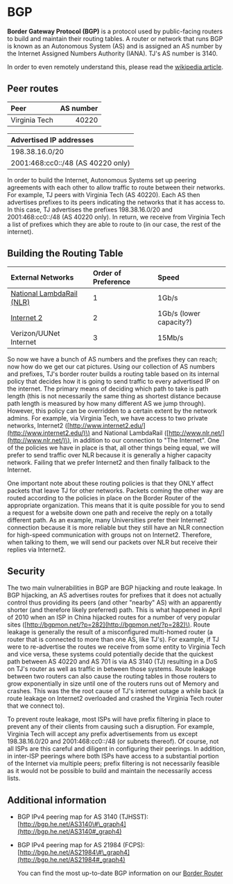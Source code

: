 # BGP

**Border Gateway Protocol \(BGP\)** is a protocol used by public-facing routers to build and maintain their routing tables. A router or network that runs BGP is known as an Autonomous System \(AS\) and is assigned an AS number by the Internet Assigned Numbers Authority \(IANA\). TJ's AS number is 3140.

In order to even remotely understand this, please read the [wikipedia article](https://en.wikipedia.org/wiki/Border_Gateway_Protocol).

## Peer routes

| Peer | AS number |
| :--- | ---: |
| Virginia Tech | 40220 |

| Advertised IP addresses |
| :--- |
| 198.38.16.0/20 |
| 2001:468:cc0::/48 \(AS 40220 only\) |

In order to build the Internet, Autonomous Systems set up peering agreements with each other to allow traffic to route between their networks. For example, TJ peers with Virginia Tech \(AS 40220\). Each AS then advertises prefixes to its peers indicating the networks that it has access to. In this case, TJ advertises the prefixes 198.38.16.0/20 and 2001:468:cc0::/48 \(AS 40220 only\). In return, we receive from Virginia Tech a list of prefixes which they are able to route to \(in our case, the rest of the internet\).

## Building the Routing Table

| External Networks | Order of Preference | Speed |
| :--- | :--- | :--- |
| [National LambdaRail \(NLR\)](http://www.nlr.net) | 1 | 1Gb/s |
| [Internet 2](http://www.internet2.edu) | 2 | 1Gb/s \(lower capacity?\) |
| Verizon/UUNet Internet | 3 | 15Mb/s |

So now we have a bunch of AS numbers and the prefixes they can reach; now how do we get our cat pictures. Using our collection of AS numbers and prefixes, TJ's border router builds a routing table based on its internal policy that decides how it is going to send traffic to every advertised IP on the internet. The primary means of deciding which path to take is path length \(this is not necessarily the same thing as shortest distance because path length is measured by how many different AS we jump through\). However, this policy can be overridden to a certain extent by the network admins. For example, via Virginia Tech, we have access to two private networks, Internet2 \([http://www.internet2.edu/](http://www.internet2.edu/)\) and National LambdaRail \([http://www.nlr.net/](http://www.nlr.net/)\), in addition to our connection to "The Internet". One of the policies we have in place is that, all other things being equal, we will prefer to send traffic over NLR because it is generally a higher capacity network. Failing that we prefer Internet2 and then finally fallback to the Internet.

One important note about these routing policies is that they ONLY affect packets that leave TJ for other networks. Packets coming the other way are routed according to the policies in place on the Border Router of the appropriate organization. This means that it is quite possible for you to send a request for a website down one path and receive the reply on a totally different path. As an example, many Universities prefer their Internet2 connection because it is more reliable but they still have an NLR connection for high-speed communication with groups not on Internet2. Therefore, when talking to them, we will send our packets over NLR but receive their replies via Internet2.

## Security

The two main vulnerabilities in BGP are BGP hijacking and route leakage. In BGP hijacking, an AS advertises routes for prefixes that it does not actually control thus providing its peers \(and other "nearby" AS\) with an apparently shorter \(and therefore likely preferred\) path. This is what happened in April of 2010 when an ISP in China hijacked routes for a number of very popular sites \([http://bgpmon.net/?p=282](http://bgpmon.net/?p=282)\). Route leakage is generally the result of a misconfigured multi-homed router \(a router that is connected to more than one AS, like TJ's\). For example, if TJ were to re-advertise the routes we receive from some entity to Virginia Tech and vice versa, these systems could potentially decide that the quickest path between AS 40220 and AS 701 is via AS 3140 \(TJ\) resulting in a DoS on TJ's router as well as traffic in between those systems. Route leakage between two routers can also cause the routing tables in those routers to grow exponentially in size until one of the routers runs out of Memory and crashes. This was the the root cause of TJ's internet outage a while back \(a route leakage on Internet2 overloaded and crashed the Virginia Tech router that we connect to\).

To prevent route leakage, most ISPs will have prefix filtering in place to prevent any of their clients from causing such a disruption. For example, Virginia Tech will accept any prefix advertisements from us except 198.38.16.0/20 and 2001:468:cc0::/48 \(or subnets thereof\). Of course, not all ISPs are this careful and diligent in configuring their peerings. In addition, in inter-ISP peerings where both ISPs have access to a substantial portion of the Internet via multiple peers; prefix filtering is not necessarily feasible as it would not be possible to build and maintain the necessarily access lists.

## Additional information

* BGP IPv4 peering map for AS 3140 \(TJHSST\): [http://bgp.he.net/AS3140\#\_graph4](http://bgp.he.net/AS3140#_graph4)
* BGP IPv4 peering map for AS 21984 \(FCPS\): [http://bgp.he.net/AS21984\#\_graph4](http://bgp.he.net/AS21984#_graph4)

  You can find the most up-to-date BGP information on our [Border Router](../../machines/switches/)

